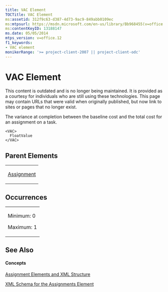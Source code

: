 ```yaml
---
title: VAC Element
TOCTitle: VAC Element
ms:assetid: 312f9c63-d387-4d73-9ac9-849abb0109ec
ms:mtpsurl: https://msdn.microsoft.com/en-us/library/Bb968455(v=office.12)
ms:contentKeyID: 13188147
ms.date: 05/05/2014
mtps_version: v=office.12
f1_keywords:
- VAC element
monikerRange: '>= project-client-2007 || project-client-odc'
---
```


# VAC Element

This content is outdated and is no longer being maintained. It is provided as a courtesy for individuals who are still using these technologies. This page may contain URLs that were valid when originally published, but now link to sites or pages that no longer exist.

The variance at completion between the baseline cost and the total cost for an assignment on a task.

    <VAC>
      FloatValue
    </VAC>

## Parent Elements

<table>
<colgroup>
<col style="width: 100%" />
</colgroup>
<tbody>
<tr class="odd">
<td><p><a href="bb968611(v=office.12).md">Assignment</a></p></td>
</tr>
</tbody>
</table>

## Occurrences

<table>
<colgroup>
<col style="width: 100%" />
</colgroup>
<tbody>
<tr class="odd">
<td><p>Minimum: 0</p>
<p>Maximum: 1</p></td>
</tr>
</tbody>
</table>

## See Also

#### Concepts

[Assignment Elements and XML Structure](bb968738\(v=office.12\).md)

[XML Schema for the Assignments Element](bb968414\(v=office.12\).md)


